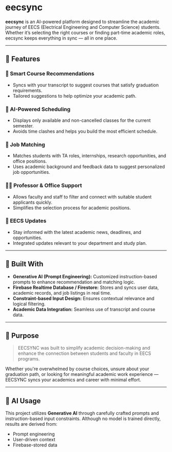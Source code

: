 # eecsync

**eecsync** is an AI-powered platform designed to streamline the academic journey of EECS (Electrical Engineering and Computer Science) students. Whether it’s selecting the right courses or finding part-time academic roles, eecsync keeps everything in sync — all in one place.

---

## 🚀 Features

### 🧠 Smart Course Recommendations
- Syncs with your transcript to suggest courses that satisfy graduation requirements.
- Tailored suggestions to help optimize your academic path.

### 📅 AI-Powered Scheduling
- Displays only available and non-cancelled classes for the current semester.
- Avoids time clashes and helps you build the most efficient schedule.

### 💼 Job Matching
- Matches students with TA roles, internships, research opportunities, and office positions.
- Uses academic background and feedback data to suggest personalized job opportunities.

### 👨‍🏫 Professor & Office Support
- Allows faculty and staff to filter and connect with suitable student applicants quickly.
- Simplifies the selection process for academic positions.

### 📰 EECS Updates
- Stay informed with the latest academic news, deadlines, and opportunities.
- Integrated updates relevant to your department and study plan.

---

## 🧩 Built With

- **Generative AI (Prompt Engineering):** Customized instruction-based prompts to enhance recommendation and matching logic.
- **Firebase Realtime Database / Firestore:** Stores and syncs user data, academic records, and job listings in real time.
- **Constraint-based Input Design:** Ensures contextual relevance and logical filtering.
- **Academic Data Integration:** Seamless use of transcript and course data.

---

## 🎯 Purpose

> EECSYNC was built to simplify academic decision-making and enhance the connection between students and faculty in EECS programs.

Whether you're overwhelmed by course choices, unsure about your graduation path, or looking for meaningful academic work experience — EECSYNC syncs your academics and career with minimal effort.

---

## 🤖 AI Usage

This project utilizes **Generative AI** through carefully crafted prompts and instruction-based input constraints. Although no model is trained directly, results are derived from:
- Prompt engineering
- User-driven context
- Firebase-stored data
